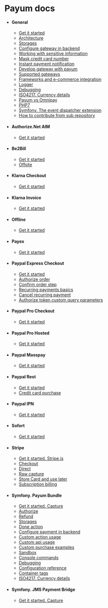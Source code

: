 # Payum docs

* #### General
    * [Get it started](get-it-started.md)
    * [Architecture](the-architecture.md)
    * [Storages](storages.md)
    * [Configure gateway in backend](configure-gateway-in-backend.md)
    * [Working with sensitive information](working-with-sensitive-information.md)
    * [Mask credit card number](mask-credit-card-number.md)
    * [Instant payment notification](instant-payment-notification.md)
    * [Develop gateway with payum](develop-gateway-with-payum.md)
    * [Supported gateways](supported-gateways.md)
    * [Frameworks and e-commerce integration](frameworks-and-e-commerce-integration.md)
    * [Logger](logger.md)
    * [Debugging](debugging.md)
    * [ISO4217. Currency details](iso4217-or-currency-details.md)
    * [Payum vs Omnipay](payum-vs-omnipay.md)
    * [PHP7](php7.md)
    * [Symfony. The event dispatcher extension](event-dispatcher.md)
    * [How to contribute from sub repository](how-to-contribute-from-subrepository.md)

* #### Authorize.Net AIM
    * [Get it started](authorize-net/aim/get-it-started.md)
    
* #### Be2Bill
    * [Get it started](be2bill/get-it-started.md)
    * [Offsite](be2bill/offsite.md)

* #### Klarna Checkout
    * [Get it started](klarna/checkout/get-it-started.md)
    
* #### Klarna Invoice
    * [Get it started](klarna/invoice/get-it-started.md)
    
* #### Offline 
    * [Get it started](offline/get-it-started.md)

* #### Payex
    * [Get it started](payex/get-it-started.md)
    
* #### Paypal Express Checkout
    * [Get it started](paypal/express-checkout/get-it-started.md)
    * [Authorize order](paypal/express-checkout/authorize-order.md)
    * [Confirm order step](paypal/express-checkout/confirm-order-step.md)
    * [Recurring payments basics](paypal/express-checkout/recurring-payments-basics.md)
    * [Cancel recurring payment](paypal/express-checkout/cancel-recurring-payment.md)
    * [Authorize token custom query parameters](paypal/express-checkout/authorize-token-custom-query-parameters.md)

* #### Paypal Pro Checkout
    * [Get it started](paypal/pro-checkout/get-it-started.md)

* #### Paypal Pro Hosted 
    * [Get it started](paypal/pro-hosted/get-it-started.md)

* #### Paypal Masspay
    * [Get it started](paypal/masspay/get-it-started.md)
    
* #### Paypal Rest
    * [Get it started](paypal/rest/get-it-started.md)
    * [Credit card purchase](paypal/rest/credit-card-purchase.md)

* #### Paypal IPN
    * [Get it started](paypal/ipn/get-it-started.md)

* #### Sofort  
    * [Get it started](sofort/get-it-started.md)
    
* #### Stripe
    * [Get it started. Stripe.js](stripe/get-it-started.md)
    * [Checkout](stripe/checkout.md)
    * [Direct](stripe/direct.md)
    * [Raw capture](stripe/raw-capture.md)
    * [Store Card and use later](stripe/store-card-and-use-later.md)
    * [Subscription billing](stripe/subscription-billing.md)
    
* #### Symfony. Payum Bundle
    * [Get it started. Capture](symfony/get-it-started.md)
    * [Authorize](symfony/authorize.md)
    * [Refund](symfony/refund.md)
    * [Storages](symfony/storages.md)
    * [Done action](symfony/purchase-done-action.md)
    * [Configure payment in backend](symfony/configure-payment-in-backend.md)
    * [Custom action usage](symfony/custom-action-usage.md)
    * [Custom api usage](symfony/custom-api-usage.md)
    * [Custom purchase examples](symfony/custom-purchase-examples.md)
    * [Sandbox](symfony/sandbox.md)
    * [Console commands](symfony/console-commands.md)
    * [Debugging](symfony/debugging.md)
    * [Configuration reference](symfony/configuration-reference.md)
    * [Container tags](symfony/container-tags.md)
    * [ISO4217. Currency details](symfony/iso4217-or-currency-details.md)
    
* #### Symfony. JMS Payment Bridge
    * [Get it started. Capture](jms-payment-bridge/get-it-started.md)
